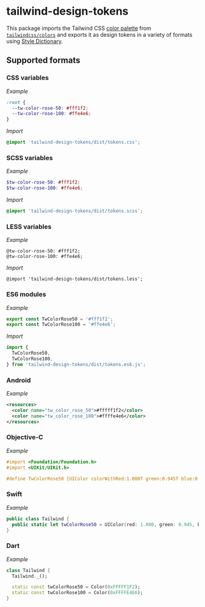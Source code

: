# tailwind-design-tokens

This package imports the Tailwind CSS [color palette](https://tailwindcss.com/docs/customizing-colors) from [`tailwindcss/colors`](https://github.com/tailwindlabs/tailwindcss/blob/master/colors.js) and exports it as design tokens in a variety of formats using [Style Dictionary](https://amzn.github.io/style-dictionary/#/).

## Supported formats

### CSS variables

_Example_

```css
:root {
  --tw-color-rose-50: #fff1f2;
  --tw-color-rose-100: #ffe4e6;
}
```

_Import_

```css
@import 'tailwind-design-tokens/dist/tokens.css';
```

### SCSS variables

_Example_

```scss
$tw-color-rose-50: #fff1f2;
$tw-color-rose-100: #ffe4e6;
```

_Import_

```scss
@import 'tailwind-design-tokens/dist/tokens.scss';
```

### LESS variables

_Example_

```less
@tw-color-rose-50: #fff1f2;
@tw-color-rose-100: #ffe4e6;
```

_Import_

```less
@import 'tailwind-design-tokens/dist/tokens.less';
```

### ES6 modules

_Example_

```js
export const TwColorRose50 = '#fff1f2';
export const TwColorRose100 = '#ffe4e6';
```

_Import_

```js
import {
  TwColorRose50,
  TwColorRose100,
} from 'tailwind-design-tokens/dist/tokens.es6.js';
```

### Android

_Example_

```xml
<resources>
  <color name="tw_color_rose_50">#fffff1f2</color>
  <color name="tw_color_rose_100">#ffffe4e6</color>
</resources>
```

### Objective-C

_Example_

```objectivec
#import <Foundation/Foundation.h>
#import <UIKit/UIKit.h>

#define TwColorRose50 [UIColor colorWithRed:1.000f green:0.945f blue:0.949f alpha:1.000f]
```

### Swift

_Example_

```swift
public class Tailwind {
  public static let twColorRose50 = UIColor(red: 1.000, green: 0.945, blue: 0.949, alpha:1)
}
```

### Dart

_Example_

```dart
class Tailwind {
  Tailwind._();

  static const twColorRose50 = Color(0xFFFFF1F2);
  static const twColorRose100 = Color(0xFFFFE4E6);
}
```
